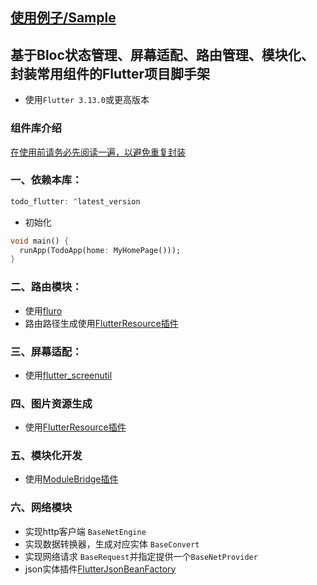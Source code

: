 ## [使用例子/Sample](https://github.com/azhon/todo_flutter/tree/main/example)

## 基于Bloc状态管理、屏幕适配、路由管理、模块化、封装常用组件的Flutter项目脚手架
- 使用`Flutter 3.13.0`或更高版本

### 组件库介绍

[在使用前请务必先阅读一遍，以避免重复封装](https://github.com/azhon/todo_flutter/blob/main/WIDGETS.md)

### 一、依赖本库：

```dart
todo_flutter: ^latest_version
```
- 初始化

```dart
void main() {
  runApp(TodoApp(home: MyHomePage()));
}
```
### 二、路由模块：
- 使用[fluro](https://pub.dev/packages/fluro)
- 路由路径生成使用[FlutterResource插件](https://github.com/Xie-Yin/FlutterResource)

### 三、屏幕适配：
- 使用[flutter_screenutil](https://pub.dev/packages/flutter_screenutil)

### 四、图片资源生成
- 使用[FlutterResource插件](https://github.com/azhon/FlutterResource)

### 五、模块化开发
- 使用[ModuleBridge插件](https://github.com/azhon/module_bridge)

### 六、网络模块
- 实现http客户端 `BaseNetEngine`
- 实现数据转换器，生成对应实体 `BaseConvert`
- 实现网络请求 `BaseRequest`并指定提供一个`BaseNetProvider`
- json实体插件[FlutterJsonBeanFactory](https://plugins.jetbrains.com/plugin/11415-flutterjsonbeanfactory-only-null-safety-)